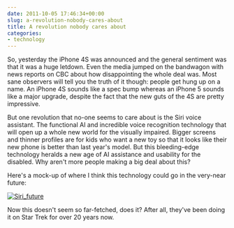 ```yaml
---
date: 2011-10-05 17:46:34+00:00
slug: a-revolution-nobody-cares-about
title: A revolution nobody cares about
categories:
- technology
---
```


So, yesterday the iPhone 4S was announced and the general sentiment was that it was a huge letdown. Even the media jumped on the bandwagon with news reports on CBC about how disappointing the whole deal was. Most sane observers will tell you the truth of it though: people get hung up on a name. An iPhone 4S sounds like a spec bump whereas an iPhone 5 sounds like a major upgrade, despite the fact that the new guts of the 4S are pretty impressive.

But one revolution that no-one seems to care about is the Siri voice assistant. The functional AI and incredible voice recognition technology that will open up a whole new world for the visually impaired. Bigger screens and thinner profiles are for kids who want a new toy so that it looks like their new phone is better than last year's model. But this bleeding-edge technology heralds a new age of AI assistance and usability for the disabled. Why aren't more people making a big deal about this?

Here's a mock-up of where I think this technology could go in the very-near future:


[![Siri_future](http://posterous.com/getfile/files.posterous.com/apublicword/Rc1jalJrjWbRaB9hhWWUF0Ac9LqjnyJXkor9E2sSbo0qXI7YcMgBezHj6D68/Siri_future.jpg.scaled.500.jpg)](http://posterous.com/getfile/files.posterous.com/apublicword/8e6X37UEQo3s8J4SevBuHSxCa0Axc5gVZEVDcvBAsbDYQJDG7EDGual5cztq/Siri_future.jpg)


Now this doesn't seem so far-fetched, does it? After all, they've been doing it on Star Trek for over 20 years now.
